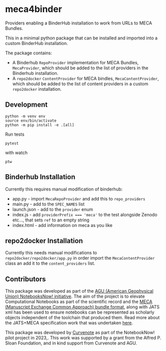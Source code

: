 # meca4binder

Providers enabling a BinderHub installation to work from URLs to MECA Bundles.

This in a minimal python package that can be installed and imported into a custom BinderHub installation.

The package contains:

- A Binderhub `RepoProvider` implementation for MECA Bundles, `MecaProvider`, which should be added to the list of providers in the Binderhub installation.
- A `repo2docker` `ContentProvider` for MECA bindles, `MecaContentProvider`, which should be added to the list of content providers in a custom `repo2docker` installation.

## Development

```
python -m venv env
source env/bin/activate
python -m pip install -e .[all]
```

Run tests

```
pytest
```

with watch

```
ptw
```

## Binderhub Installation

Currently this requires manual modification of binderhub:

- app.py - import `MecaRepoProvider` and add this to `repo_providers`
- main.py - add to the `SPEC_NAMES` list
- launch.json - add to the `provider` enum
- index.js - add `providerPrefix === 'meca'` to the test alongside Zenodo etc..., that sets `ref` to an empty string
- index.html - add information on meca as you like

## repo2docker Installation

Currently this needs manual modifications to `repo2docker/repo2docker/app.py` in order import the `MecaContentProvider` class an add it to the `content_providers` list.

## Contributors

This package was developed as part of the [AGU (American Geophysical Union) NotebooksNow! initiative](https://data.agu.org/notebooks-now/). The aim of the project is to elevate Computational Notebooks as part of the scientific record and the [MECA (Manuscript Exchange Common Approach) bundle format](https://meca.zip), along with JATS xml has been used to ensure notebooks can be represented as scholarly objects independent of the toolchain that produced them. Read more about the JATS+MECA specification work that was undertaken [here](https://agu-nnn.curve.space/improvements).

This package was developed by [Curvenote](https://curvenote.com) as part of the NotebookNow! pilot project in 2023,. This work was supported by a grant from the Alfred P. Sloan Foundation, and in kind support from Curvenote and AGU.
